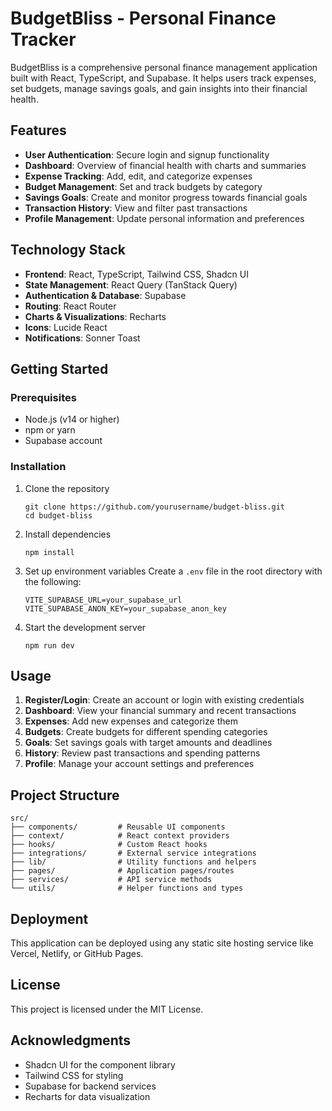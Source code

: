 
# BudgetBliss - Personal Finance Tracker

BudgetBliss is a comprehensive personal finance management application built with React, TypeScript, and Supabase. It helps users track expenses, set budgets, manage savings goals, and gain insights into their financial health.

## Features

- **User Authentication**: Secure login and signup functionality
- **Dashboard**: Overview of financial health with charts and summaries
- **Expense Tracking**: Add, edit, and categorize expenses
- **Budget Management**: Set and track budgets by category
- **Savings Goals**: Create and monitor progress towards financial goals
- **Transaction History**: View and filter past transactions
- **Profile Management**: Update personal information and preferences

## Technology Stack

- **Frontend**: React, TypeScript, Tailwind CSS, Shadcn UI
- **State Management**: React Query (TanStack Query)
- **Authentication & Database**: Supabase
- **Routing**: React Router
- **Charts & Visualizations**: Recharts
- **Icons**: Lucide React
- **Notifications**: Sonner Toast

## Getting Started

### Prerequisites

- Node.js (v14 or higher)
- npm or yarn
- Supabase account

### Installation

1. Clone the repository
   ```
   git clone https://github.com/yourusername/budget-bliss.git
   cd budget-bliss
   ```

2. Install dependencies
   ```
   npm install
   ```

3. Set up environment variables
   Create a `.env` file in the root directory with the following:
   ```
   VITE_SUPABASE_URL=your_supabase_url
   VITE_SUPABASE_ANON_KEY=your_supabase_anon_key
   ```

4. Start the development server
   ```
   npm run dev
   ```

## Usage

1. **Register/Login**: Create an account or login with existing credentials
2. **Dashboard**: View your financial summary and recent transactions
3. **Expenses**: Add new expenses and categorize them
4. **Budgets**: Create budgets for different spending categories
5. **Goals**: Set savings goals with target amounts and deadlines
6. **History**: Review past transactions and spending patterns
7. **Profile**: Manage your account settings and preferences

## Project Structure

```
src/
├── components/         # Reusable UI components
├── context/            # React context providers
├── hooks/              # Custom React hooks
├── integrations/       # External service integrations
├── lib/                # Utility functions and helpers
├── pages/              # Application pages/routes
├── services/           # API service methods
└── utils/              # Helper functions and types
```

## Deployment

This application can be deployed using any static site hosting service like Vercel, Netlify, or GitHub Pages.

## License

This project is licensed under the MIT License.

## Acknowledgments

- Shadcn UI for the component library
- Tailwind CSS for styling
- Supabase for backend services
- Recharts for data visualization

